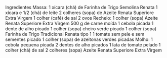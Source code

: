 Ingredientes
Massa:
1 xícara (chá) de Farinha de Trigo Semolina Renata
1 xícara e 1/2 (chá) de leite
2 colheres (sopa) de Azeite Renata Superiore Extra Virgem
1 colher (café) de sal
2 ovos
Recheio:
1 colher (sopa) Azeite Renata Superiore Extra Virgem
500 g de carne moída
1 cebola picada
1 dente de alho picado
1 colher (sopa) cheiro verde picado
1 colher (sopa) Farinha de Trigo Tradicional Renata tipo 1
1 tomate sem pele e sem sementes picado
1 colher (sopa) de azeitonas verdes picadas
Molho:
1 cebola pequena picada
2 dentes de alho picados
1 lata de tomate pelado
1 colher (chá) de sal
2 colheres (sopa) Azeite Renata Superiore Extra Virgem